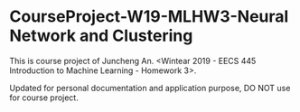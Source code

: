# CourseProject-W19-MLHW3-Neural Network and Clustering  

This is course project of Juncheng An. <Wintear 2019 - EECS 445 Introduction to Machine Learning - Homework 3>.

Updated for personal documentation and application purpose, DO NOT use for course project.
